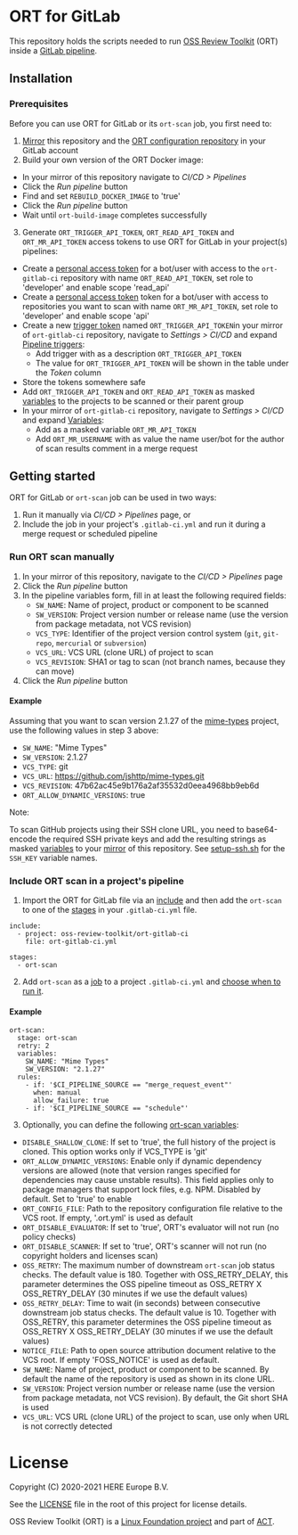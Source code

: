 # ORT for GitLab

This repository holds the scripts needed to run [OSS Review Toolkit][ort] (ORT) inside a [GitLab pipeline][gitlab-pipelines].

## Installation

### Prerequisites

Before you can use ORT for GitLab or its `ort-scan` job, you first need to:

1. [Mirror][gitlab-mirror] this repository and the [ORT configuration repository][ort-configuration-repo] in your GitLab account
2. Build your own version of the ORT Docker image:
  * In your mirror of this repository navigate to *CI/CD > Pipelines*
  * Click the *Run pipeline* button
  * Find and set `REBUILD_DOCKER_IMAGE` to 'true'
  * Click the *Run pipeline* button
  * Wait until `ort-build-image` completes successfully
3. Generate `ORT_TRIGGER_API_TOKEN`,  `ORT_READ_API_TOKEN` and `ORT_MR_API_TOKEN` access tokens to use ORT for GitLab in your project(s) pipelines:
  * Create a [personal access token][gitlab-personal-access-tokens] for a bot/user with access to the `ort-gitlab-ci` repository with name `ORT_READ_API_TOKEN`, set role to 'developer' and enable scope 'read_api'
  * Create a [personal access token][gitlab-personal-access-tokens] token for a bot/user with access to repositories you want to scan with name `ORT_MR_API_TOKEN`, set role to 'developer' and enable scope 'api'
  * Create a new [trigger token][gitlab-trigger-token] named `ORT_TRIGGER_API_TOKEN`in your mirror of `ort-gitlab-ci` repository, navigate to *Settings > CI/CD* and expand [Pipeline triggers][gitlab-trigger-token]:
    * Add trigger with as a description `ORT_TRIGGER_API_TOKEN`
    * The value for `ORT_TRIGGER_API_TOKEN` will be shown in the table under the _Token_ column
  * Store the tokens somewhere safe
  * Add `ORT_TRIGGER_API_TOKEN` and `ORT_READ_API_TOKEN` as masked [variables][gitlab-variables] to the projects to be scanned or their parent group
  * In your mirror of `ort-gitlab-ci` repository, navigate to *Settings > CI/CD* and expand [Variables][gitlab-variables]:
    * Add as a masked variable `ORT_MR_API_TOKEN` 
    * Add `ORT_MR_USERNAME` with as value the name user/bot for the author of scan results comment in a merge request

## Getting started

ORT for GitLab or `ort-scan` job can be used in two ways:

1. Run it manually via *CI/CD > Pipelines* page, or
2. Include the job in your project's `.gitlab-ci.yml` and run it during a merge request or scheduled pipeline

### Run ORT scan manually

1. In your mirror of this repository, navigate to the *CI/CD > Pipelines* page
2. Click the *Run pipeline* button
3. In the pipeline variables form, fill in at least the following required fields:
   - `SW_NAME`: Name of project, product or component to be scanned
   - `SW_VERSION`: Project version number or release name (use the version from package metadata, not VCS revision)
   - `VCS_TYPE`: Identifier of the project version control system (`git`, `git-repo`, `mercurial` or `subversion`)
   - `VCS_URL`: VCS URL (clone URL) of project to scan
   - `VCS_REVISION`: SHA1 or tag to scan (not branch names, because they can move)
4. Click the *Run pipeline* button

#### Example

Assuming that you want to scan version 2.1.27 of the [mime-types][mime-types] project, use the following values in step 3 above:

- `SW_NAME`: "Mime Types"
- `SW_VERSION`: 2.1.27
- `VCS_TYPE`: git
- `VCS_URL`: https://github.com/jshttp/mime-types.git
- `VCS_REVISION`: 47b62ac45e9b176a2af35532d0eea4968bb9eb6d
- `ORT_ALLOW_DYNAMIC_VERSIONS`: true

Note:

To scan GitHub projects using their SSH clone URL, you need to base64-encode the required SSH private keys and add the resulting strings as masked [variables][gitlab-variables] to your [mirror][gitlab-mirror] of this repository. See [setup-ssh.sh](./scripts/setup-ssh.sh) for the `SSH_KEY` variable names.

### Include ORT scan in a project's pipeline
1. Import the ORT for GitLab file via an [include][gitlab-include] and then add the `ort-scan` to one of the [stages][gitlab-stages] in your `.gitlab-ci.yml` file.

```
include:
  - project: oss-review-toolkit/ort-gitlab-ci
    file: ort-gitlab-ci.yml

stages:
  - ort-scan
```

2. Add `ort-scan` as a [job][gitlab-job] to a project `.gitlab-ci.yml` and [choose when to run it][gitlab-job-control].

#### Example

```
ort-scan:
  stage: ort-scan
  retry: 2
  variables:
    SW_NAME: "Mime Types"
    SW_VERSION: "2.1.27"
  rules:
    - if: '$CI_PIPELINE_SOURCE == "merge_request_event"'
      when: manual
      allow_failure: true
    - if: '$CI_PIPELINE_SOURCE == "schedule"'
```

3. Optionally, you can define the following [ort-scan variables][gitlab-variables]:

- `DISABLE_SHALLOW_CLONE`: If set to 'true', the full history of the project is cloned. This option works only if VCS_TYPE is 'git'
- `ORT_ALLOW_DYNAMIC_VERSIONS`: Enable only if dynamic dependency versions are allowed (note that version ranges specified for dependencies may cause unstable results). This field applies only to package managers that support lock files, e.g. NPM. Disabled by default. Set to 'true' to enable
- `ORT_CONFIG_FILE`: Path to the repository configuration file relative to the VCS root. If empty, '.ort.yml' is used as default
- `ORT_DISABLE_EVALUATOR`: If set to 'true', ORT's evaluator will not run (no policy checks)
- `ORT_DISABLE_SCANNER`: If set to 'true', ORT's scanner will not run (no copyright holders and licenses scan)
- `OSS_RETRY`: The maximum number of downstream `ort-scan` job status checks. The default value is 180. Together with OSS_RETRY_DELAY, this parameter determines the OSS pipeline timeout as OSS_RETRY X OSS_RETRY_DELAY (30 minutes if we use the default values)
- `OSS_RETRY_DELAY`: Time to wait (in seconds) between consecutive downstream job status checks. The default value is 10. Together with OSS_RETRY, this parameter determines the OSS pipeline timeout as OSS_RETRY X OSS_RETRY_DELAY (30 minutes if we use the default values)
- `NOTICE_FILE`: Path to open source attribution document relative to the VCS root. If empty 'FOSS_NOTICE' is used as default.
- `SW_NAME`: Name of project, product or component to be scanned. By default the name of the repository is used as shown in its clone URL.
- `SW_VERSION`: Project version number or release name (use the version from package metadata, not VCS revision). By default, the Git short SHA is used
- `VCS_URL`: VCS URL (clone URL) of the project to scan, use only when URL is not correctly detected

# License

Copyright (C) 2020-2021 HERE Europe B.V.

See the [LICENSE](./LICENSE) file in the root of this project for license details.

OSS Review Toolkit (ORT) is a [Linux Foundation project](https://www.linuxfoundation.org) and part of [ACT](https://automatecompliance.org/).

[gitlab-include]: https://docs.gitlab.com/ee/ci/yaml/#include
[gitlab-job]: https://docs.gitlab.com/ee/ci/jobs
[gitlab-job-control]: https://docs.gitlab.com/ee/ci/jobs/job_control.html
[gitlab-mirror]: https://docs.gitlab.com/ee/user/project/repository/mirror
[gitlab-personal-access-tokens]: https://docs.gitlab.com/ee/user/profile/personal_access_tokens.html
[gitlab-pipelines]: https://docs.gitlab.com/ee/ci/pipelines/
[gitlab-project-access-tokens]: https://docs.gitlab.com/ee/user/project/settings/project_access_tokens.html#creating-a-project-access-token
[gitlab-stages]: https://docs.gitlab.com/ee/ci/yaml/#stages
[gitlab-trigger-token]: https://docs.gitlab.com/ee/ci/triggers/#adding-a-new-trigger
[gitlab-variables]: https://docs.gitlab.com/ee/ci/variables/#create-a-custom-variable-in-the-ui
[mime-types]: https://github.com/jshttp/mime-types.git
[ort]: https://github.com/oss-review-toolkit/ort
[ort-configuration-repo]: https://gitlab.com/tsteenbe/ort-configuration
